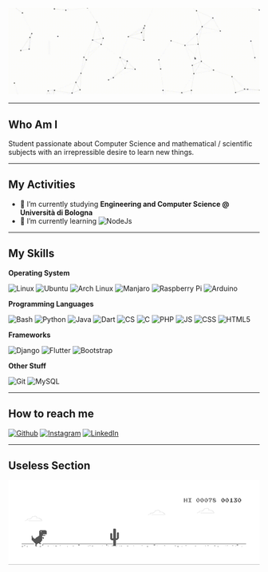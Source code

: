 <a href="https://alessandromazzoli.codes"><img src="https://github.com/alemazzo/alemazzo/blob/main/cutted.gif" alt="presentation"/></a>


<!--![image](https://github.com/alemazzo/alemazzo/blob/main/presentation.gif)-->

----

## Who Am I
  Student passionate about Computer Science and mathematical / scientific 
  subjects with an irrepressible desire to learn new things. 
  
---

## My Activities

- 🔭 I’m currently studying **Engineering and Computer Science @ Università di Bologna**
- 🌱 I’m currently learning <img alt="NodeJs" src="https://img.shields.io/badge/-NodeJS-E34F26?style=flat-square&logo=node.js&logoColor=white" />

----

## My Skills

  
  <b> Operating System </b> <br> 
  <p>
  <img alt="Linux" src="https://img.shields.io/badge/-Linux-E34F26?style=for-the-badge&logo=linux&logoColor=white" />
  <img alt="Ubuntu" src="https://img.shields.io/badge/-Ubuntu-E34F26?style=for-the-badge&logo=ubuntu&logoColor=white" />
  <img alt="Arch Linux" src="https://img.shields.io/badge/-Arch Linux-E34F26?style=for-the-badge&logo=arch-linux&logoColor=white" />
  <img alt="Manjaro" src="https://img.shields.io/badge/-Manjaro-E34F26?style=for-the-badge&logo=manjaro&logoColor=white" />
  <img alt="Raspberry Pi" src="https://img.shields.io/badge/-Raspberry Pi-E34F26?style=for-the-badge&logo=raspberry-pi&logoColor=white" />
  <img alt="Arduino" src="https://img.shields.io/badge/-Arduino-E34F26?style=for-the-badge&logo=Arduino&logoColor=white" />
  </p>
  
  <b> Programming Languages </b> <br>
  <p>
    <img alt="Bash" src="https://img.shields.io/badge/-Bash-E34F26?style=for-the-badge&logo=gnu-bash&logoColor=white" />
    <img alt="Python" src="https://img.shields.io/badge/-Python-E34F26?style=for-the-badge&logo=python&logoColor=white" />
    <img alt="Java" src="https://img.shields.io/badge/-Java-E34F26?style=for-the-badge&logo=java&logoColor=white" />
    <img alt="Dart" src="https://img.shields.io/badge/-Dart-E34F26?style=for-the-badge&logo=dart&logoColor=white" />
    <img alt="CS" src="https://img.shields.io/badge/-C%23-E34F26?style=for-the-badge&logo=c-sharp&logoColor=white" />
    <img alt="C" src="https://img.shields.io/badge/-C-E34F26?style=for-the-badge&logo=c&logoColor=white" />
    <img alt="PHP" src="https://img.shields.io/badge/-PHP-E34F26?style=for-the-badge&logo=php&logoColor=white" />
    <img alt="JS" src="https://img.shields.io/badge/-JavaScript-E34F26?style=for-the-badge&logo=javascript&logoColor=white" />
    <img alt="CSS" src="https://img.shields.io/badge/-CSS-E34F26?style=for-the-badge&logo=css3&logoColor=white" />  
    <img alt="HTML5" src="https://img.shields.io/badge/-HTML5-E34F26?style=for-the-badge&logo=html5&logoColor=white" />
  </p>
  
  <b> Frameworks </b> <br>
  <p>
    <img alt="Django" src="https://img.shields.io/badge/-Django-E34F26?style=for-the-badge&logo=django&logoColor=white" />
    <img alt="Flutter" src="https://img.shields.io/badge/-Flutter-E34F26?style=for-the-badge&logo=flutter&logoColor=white" />
    <img alt="Bootstrap" src="https://img.shields.io/badge/-Bootstrap-E34F26?style=for-the-badge&logo=bootstrap&logoColor=white" />
  </p>
  
  <b> Other Stuff </b> <br>
  <p>
    <img alt="Git" src="https://img.shields.io/badge/-Git-E34F26?style=for-the-badge&logo=Git&logoColor=white" />
    <img alt="MySQL" src="https://img.shields.io/badge/-MySQL-E34F26?style=for-the-badge&logo=mysql&logoColor=white" />
  </p>


----

## How to reach me
<p>
  <a href="https://github.com/alemazzo"><img alt="Github" src="https://img.shields.io/badge/GitHub-%2312100E.svg?&style=for-the-badge&logo=Github&logoColor=white" /></a> 
  <a href="https://www.instagram.com/alessandro.py/"><img alt="Instagram" src="https://img.shields.io/badge/instagram-%231DA1F2.svg?&style=for-the-badge&logo=instagram&logoColor=white" /></a> 
  <a href="https://www.linkedin.com/in/alessandro-mazzoli-009868140/"><img alt="LinkedIn" src="https://img.shields.io/badge/linkedin-%230077B5.svg?&style=for-the-badge&logo=linkedin&logoColor=white" /></a> 
</p>

----

## Useless Section

![image](https://github.com/alemazzo/alemazzo/blob/main/dino.gif)

<!--

Here are some ideas to get you started:

- 🔭 I’m currently working on ...
- 🌱 I’m currently learning ...
- 👯 I’m looking to collaborate on ...
- 🤔 I’m looking for help with ...
- 💬 Ask me about ...
- 📫 How to reach me: ...
- 😄 Pronouns: ...
- ⚡ Fun fact: ...
-->
